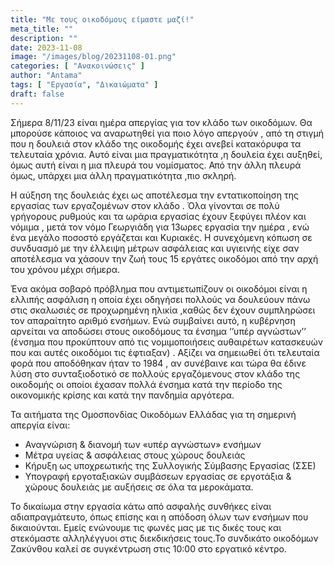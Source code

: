 ```yaml
---
title: "Με τους οικοδόμους είμαστε μαζί!"
meta_title: ""
description: ""
date: 2023-11-08
image: "/images/blog/20231108-01.png"
categories: [ "Ανακοινώσεις" ]
author: "Antama"
tags: [ "Εργασία", "Δικαιώματα" ]
draft: false
---
```


Σήμερα 8/11/23 είναι ημέρα απεργίας για τον κλάδο των οικοδόμων. Θα μπορούσε κάποιος να αναρωτηθεί για ποιο λόγο
απεργούν , από τη στιγμή που η δουλειά στον κλάδο της οικοδομής έχει ανεβεί κατακόρυφα τα τελευταία χρόνια. Αυτό είναι
μια πραγματικότητα ,η δουλεία έχει αυξηθεί, όμως αυτή είναι η μια πλευρά του νομίσματος. Από την άλλη πλευρά όμως,
υπάρχει μια άλλη πραγματικότητα ,πιο σκληρή.

Η αύξηση της δουλειάς έχει ως αποτέλεσμα την εντατικοποίηση της εργασίας των εργαζομένων στον κλάδο . Όλα γίνονται σε
πολύ γρήγορους ρυθμούς και τα ωράρια εργασίας έχουν ξεφύγει πλέον και νόμιμα , μετά τον νόμο Γεωργιάδη για 13ωρες
εργασία την ημέρα , ενώ ένα μεγάλο ποσοστό εργάζεται και Κυριακές. Η συνεχόμενη κόπωση σε συνδυασμό με την έλλειψη
μέτρων ασφάλειας και υγιεινής είχε σαν αποτέλεσμα να χάσουν την ζωή τους 15 εργάτες οικοδόμοι από την αρχή του χρόνου
μέχρι σήμερα.

Ένα ακόμα σοβαρό πρόβλημα που αντιμετωπίζουν οι οικοδόμοι είναι η ελλιπής ασφάλιση η οποία έχει οδηγήσει πολλούς να
δουλεύουν πάνω στις σκαλωσιές σε προχωρημένη ηλικία ,καθώς δεν έχουν συμπληρώσει τον απαραίτητο αριθμό ενσήμων. Ενώ
συμβαίνει αυτό, η κυβέρνηση αρνείται να αποδώσει στους οικοδόμους τα ένσημα ‘’υπέρ αγνώστων’’ (ένσημα που προκύπτουν από
τις νομιμοποιήσεις αυθαιρέτων κατασκευών που και αυτές οικοδόμοι τις έφτιαξαν) . Αξίζει να σημειωθεί ότι τελευταία φορά
που αποδόθηκαν ήταν το 1984 , αν συνέβαινε και τώρα θα έδινε λύση στο συνταξιοδοτικό σε πολλούς εργαζόμενους στον κλάδο
της οικοδομής οι οποίοι έχασαν πολλά ένσημα κατά την περίοδο της οικονομικής κρίσης και κατά την πανδημία αργότερα.

Τα αιτήματα της Ομοσπονδίας Οικοδόμων Ελλάδας για τη σημερινή απεργία είναι:

- Αναγνώριση & διανομή των «υπέρ αγνώστων» ενσήμων
- Μέτρα υγείας & ασφάλειας στους χώρους δουλειάς
- Κήρυξη ως υποχρεωτικής της Συλλογικής Σύμβασης Εργασίας (ΣΣΕ)
- Υπογραφή εργοταξιακών συμβάσεων εργασίας σε εργοτάξια & χώρους δουλειάς με αυξήσεις σε όλα τα μεροκάματα.

Το δικαίωμα στην εργασία κάτω από ασφαλής συνθήκες είναι αδιαπραγμάτευτο, όπως επίσης και η απόδοση όλων των ενσήμων που
δικαιούνται. Εμείς ενώνουμε τις φωνές μας με τις δικές τους και στεκόμαστε αλληλέγγυοι στις διεκδικήσεις τους.Το
συνδικάτο οικοδόμων Ζακύνθου καλεί σε συγκέντρωση στις 10:00 στο εργατικό κέντρο.

